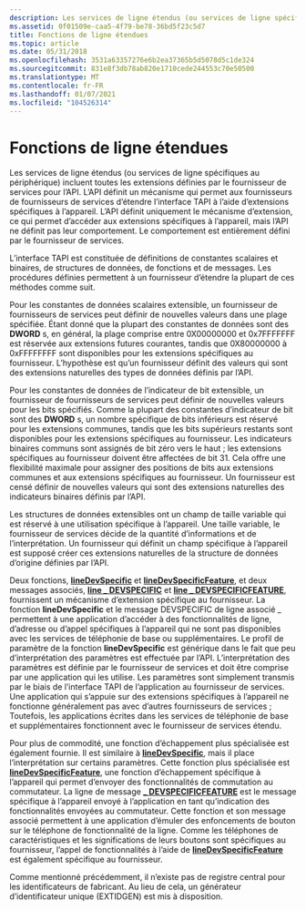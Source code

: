 ```yaml
---
description: Les services de ligne étendus (ou services de ligne spécifiques au périphérique) incluent toutes les extensions définies par le fournisseur de services pour l’API.
ms.assetid: 0f01509e-caa5-4f79-be78-36bd5f23c5d7
title: Fonctions de ligne étendues
ms.topic: article
ms.date: 05/31/2018
ms.openlocfilehash: 3531a63357276e6b2ea37365b5d5078d5c1de324
ms.sourcegitcommit: 831e8f3db78ab820e1710cede244553c70e50500
ms.translationtype: MT
ms.contentlocale: fr-FR
ms.lasthandoff: 01/07/2021
ms.locfileid: "104526314"
---
```

# <a name="extended-line-functions"></a>Fonctions de ligne étendues

Les services de ligne étendus (ou services de ligne spécifiques au périphérique) incluent toutes les extensions définies par le fournisseur de services pour l’API. L’API définit un mécanisme qui permet aux fournisseurs de fournisseurs de services d’étendre l’interface TAPI à l’aide d’extensions spécifiques à l’appareil. L’API définit uniquement le mécanisme d’extension, ce qui permet d’accéder aux extensions spécifiques à l’appareil, mais l’API ne définit pas leur comportement. Le comportement est entièrement défini par le fournisseur de services.

L’interface TAPI est constituée de définitions de constantes scalaires et binaires, de structures de données, de fonctions et de messages. Les procédures définies permettent à un fournisseur d’étendre la plupart de ces méthodes comme suit.

Pour les constantes de données scalaires extensible, un fournisseur de fournisseurs de services peut définir de nouvelles valeurs dans une plage spécifiée. Étant donné que la plupart des constantes de données sont des **DWORD** s, en général, la plage comprise entre 0X00000000 et 0x7FFFFFFF est réservée aux extensions futures courantes, tandis que 0X80000000 à 0xFFFFFFFF sont disponibles pour les extensions spécifiques au fournisseur. L’hypothèse est qu’un fournisseur définit des valeurs qui sont des extensions naturelles des types de données définis par l’API.

Pour les constantes de données de l’indicateur de bit extensible, un fournisseur de fournisseurs de services peut définir de nouvelles valeurs pour les bits spécifiés. Comme la plupart des constantes d’indicateur de bit sont des **DWORD** s, un nombre spécifique de bits inférieurs est réservé pour les extensions communes, tandis que les bits supérieurs restants sont disponibles pour les extensions spécifiques au fournisseur. Les indicateurs binaires communs sont assignés de bit zéro vers le haut ; les extensions spécifiques au fournisseur doivent être affectées de bit 31. Cela offre une flexibilité maximale pour assigner des positions de bits aux extensions communes et aux extensions spécifiques au fournisseur. Un fournisseur est censé définir de nouvelles valeurs qui sont des extensions naturelles des indicateurs binaires définis par l’API.

Les structures de données extensibles ont un champ de taille variable qui est réservé à une utilisation spécifique à l’appareil. Une taille variable, le fournisseur de services décide de la quantité d’informations et de l’interprétation. Un fournisseur qui définit un champ spécifique à l’appareil est supposé créer ces extensions naturelles de la structure de données d’origine définies par l’API.

Deux fonctions, [**lineDevSpecific**](/windows/desktop/api/Tapi/nf-tapi-linedevspecific) et [**lineDevSpecificFeature**](/windows/desktop/api/Tapi/nf-tapi-linedevspecificfeature), et deux messages associés, [**line \_ DEVSPECIFIC**](line-devspecific.md) et [**line \_ DEVSPECIFICFEATURE**](line-devspecificfeature.md), fournissent un mécanisme d’extension spécifique au fournisseur. La fonction **lineDevSpecific** et le message DEVSPECIFIC de ligne associé \_ permettent à une application d’accéder à des fonctionnalités de ligne, d’adresse ou d’appel spécifiques à l’appareil qui ne sont pas disponibles avec les services de téléphonie de base ou supplémentaires. Le profil de paramètre de la fonction **lineDevSpecific** est générique dans le fait que peu d’interprétation des paramètres est effectuée par l’API. L’interprétation des paramètres est définie par le fournisseur de services et doit être comprise par une application qui les utilise. Les paramètres sont simplement transmis par le biais de l’interface TAPI de l’application au fournisseur de services. Une application qui s’appuie sur des extensions spécifiques à l’appareil ne fonctionne généralement pas avec d’autres fournisseurs de services ; Toutefois, les applications écrites dans les services de téléphonie de base et supplémentaires fonctionnent avec le fournisseur de services étendu.

Pour plus de commodité, une fonction d’échappement plus spécialisée est également fournie. Il est similaire à [**lineDevSpecific**](/windows/desktop/api/Tapi/nf-tapi-linedevspecific), mais il place l’interprétation sur certains paramètres. Cette fonction plus spécialisée est [**lineDevSpecificFeature**](/windows/desktop/api/Tapi/nf-tapi-linedevspecificfeature), une fonction d’échappement spécifique à l’appareil qui permet d’envoyer des fonctionnalités de commutation au commutateur. La ligne de message [**\_ DEVSPECIFICFEATURE**](line-devspecificfeature.md) est le message spécifique à l’appareil envoyé à l’application en tant qu’indication des fonctionnalités envoyées au commutateur. Cette fonction et son message associé permettent à une application d’émuler des enfoncements de bouton sur le téléphone de fonctionnalité de la ligne. Comme les téléphones de caractéristiques et les significations de leurs boutons sont spécifiques au fournisseur, l’appel de fonctionnalités à l’aide de [**lineDevSpecificFeature**](/windows/desktop/api/Tapi/nf-tapi-linedevspecificfeature) est également spécifique au fournisseur.

Comme mentionné précédemment, il n’existe pas de registre central pour les identificateurs de fabricant. Au lieu de cela, un générateur d’identificateur unique (EXTIDGEN) est mis à disposition.

 

 



